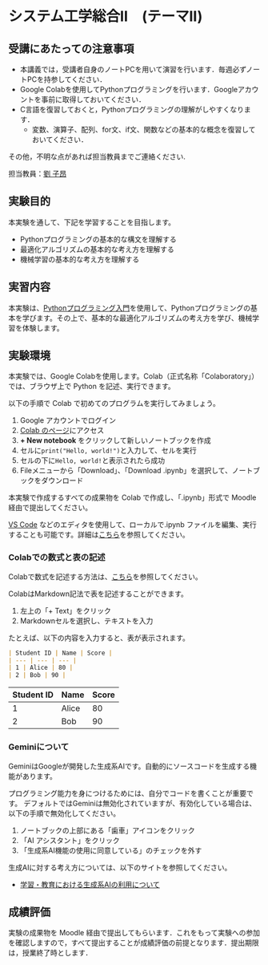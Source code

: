 # システム工学総合Ⅱ　(テーマⅡ)

## 受講にあたっての注意事項
- 本講義では，受講者自身のノートPCを用いて演習を行います．毎週必ずノートPCを持参してください．
- Google Colabを使用してPythonプログラミングを行います．Googleアカウントを事前に取得しておいてください．
- C言語を復習しておくと，Pythonプログラミングの理解がしやすくなります．
  - 変数、演算子、配列、for文、if文、関数などの基本的な概念を復習しておいてください．

その他，不明な点があれば担当教員までご連絡ください. 

担当教員：[劉 子昂](https://zi-ang-liu.github.io/)

## 実験目的

本実験を通して、下記を学習することを目指します。

- Pythonプログラミングの基本的な構文を理解する
- 最適化アルゴリズムの基本的な考え方を理解する
- 機械学習の基本的な考え方を理解する

## 実習内容

本実験は、[Pythonプログラミング入門](https://utokyo-ipp.github.io/index.html#)を使用して、Pythonプログラミングの基本を学びます。その上で、基本的な最適化アルゴリズムの考え方を学び、機械学習を体験します。

## 実験環境

本実験では、Google Colabを使用します。Colab（正式名称「Colaboratory」）では、ブラウザ上で Python を記述、実行できます。

以下の手順で Colab で初めてのプログラムを実行してみましょう。

1. Google アカウントでログイン
2. [Colab のページ](https://colab.research.google.com/)にアクセス
3. **+ New notebook** をクリックして新しいノートブックを作成
4. セルに`print("Hello, world!")`と入力して、セルを実行
5. セルの下に`Hello, world!`と表示されたら成功
6. Fileメニューから「Download」、「Download .ipynb」を選択して、ノートブックをダウンロード

本実験で作成するすべての成果物を Colab で作成し、「.ipynb」形式で Moodle 経由で提出してください。

[VS Code](https://code.visualstudio.com/) などのエディタを使用して、ローカルで.ipynb ファイルを編集、実行することも可能です。詳細は[こちら](https://code.visualstudio.com/docs/datascience/jupyter-notebooks)を参照してください。

### Colabでの数式と表の記述

Colabで数式を記述する方法は、[こちら](https://hwb.ecc.u-tokyo.ac.jp/hwb2023/applications/latex/5min/)を参照してください。

ColabはMarkdown記法で表を記述することができます。

1. 左上の「+ Text」をクリック
2. Markdownセルを選択し、テキストを入力

たとえば、以下の内容を入力すると、表が表示されます。

```markdown
| Student ID | Name | Score |
| --- | --- | --- |
| 1 | Alice | 80 |
| 2 | Bob | 90 |
```

| Student ID | Name | Score |
| --- | --- | --- |
| 1 | Alice | 80 |
| 2 | Bob | 90 |

### Geminiについて

GeminiはGoogleが開発した生成系AIです。自動的にソースコードを生成する機能があります。

プログラミング能力を身につけるためには、自分でコードを書くことが重要です。
デフォルトではGeminiは無効化されていますが、有効化している場合は、以下の手順で無効化してください。

1. ノートブックの上部にある「歯車」アイコンをクリック
2. 「AI アシスタント」をクリック
3. 「生成系AI機能の使用に同意している」のチェックを外す

生成AIに対する考え方については、以下のサイトを参照してください。
* [学習・教育における生成系AIの利用について](https://www.okayama-u.ac.jp/tp/news/news_id12079.html)

## 成績評価

実験の成果物を Moodle 経由で提出してもらいます．これをもって実験への参加を確認しますので，すべて提出することが成績評価の前提となります．提出期限は，授業終了時とします．




<!-- 
# Welcome to your Jupyter Book

This is a small sample book to give you a feel for how book content is
structured.
It shows off a few of the major file types, as well as some sample content.
It does not go in-depth into any particular topic - check out [the Jupyter Book documentation](https://jupyterbook.org) for more information.

Check out the content pages bundled with this sample book to see more.

```{tableofcontents}
``` -->